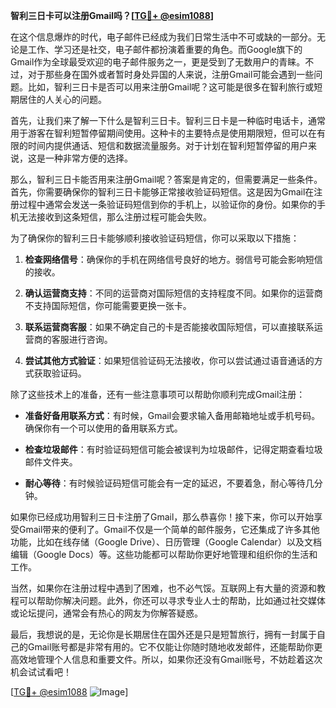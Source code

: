 **智利三日卡可以注册Gmail吗？[[TG💪+ @esim1088](https://t.me/s/esim1088)]**

在这个信息爆炸的时代，电子邮件已经成为我们日常生活中不可或缺的一部分。无论是工作、学习还是社交，电子邮件都扮演着重要的角色。而Google旗下的Gmail作为全球最受欢迎的电子邮件服务之一，更是受到了无数用户的青睐。不过，对于那些身在国外或者暂时身处异国的人来说，注册Gmail可能会遇到一些问题。比如，智利三日卡是否可以用来注册Gmail呢？这可能是很多在智利旅行或短期居住的人关心的问题。

首先，让我们来了解一下什么是智利三日卡。智利三日卡是一种临时电话卡，通常用于游客在智利短暂停留期间使用。这种卡的主要特点是使用期限短，但可以在有限的时间内提供通话、短信和数据流量服务。对于计划在智利短暂停留的用户来说，这是一种非常方便的选择。

那么，智利三日卡能否用来注册Gmail呢？答案是肯定的，但需要满足一些条件。首先，你需要确保你的智利三日卡能够正常接收验证码短信。这是因为Gmail在注册过程中通常会发送一条验证码短信到你的手机上，以验证你的身份。如果你的手机无法接收到这条短信，那么注册过程可能会失败。

为了确保你的智利三日卡能够顺利接收验证码短信，你可以采取以下措施：

1. **检查网络信号**：确保你的手机在网络信号良好的地方。弱信号可能会影响短信的接收。
   
2. **确认运营商支持**：不同的运营商对国际短信的支持程度不同。如果你的运营商不支持国际短信，你可能需要更换一张卡。

3. **联系运营商客服**：如果不确定自己的卡是否能接收国际短信，可以直接联系运营商的客服进行咨询。

4. **尝试其他方式验证**：如果短信验证码无法接收，你可以尝试通过语音通话的方式获取验证码。

除了这些技术上的准备，还有一些注意事项可以帮助你顺利完成Gmail注册：

- **准备好备用联系方式**：有时候，Gmail会要求输入备用邮箱地址或手机号码。确保你有一个可以使用的备用联系方式。
  
- **检查垃圾邮件**：有时验证码短信可能会被误判为垃圾邮件，记得定期查看垃圾邮件文件夹。

- **耐心等待**：有时候验证码短信可能会有一定的延迟，不要着急，耐心等待几分钟。

如果你已经成功用智利三日卡注册了Gmail，那么恭喜你！接下来，你可以开始享受Gmail带来的便利了。Gmail不仅是一个简单的邮件服务，它还集成了许多其他功能，比如在线存储（Google Drive）、日历管理（Google Calendar）以及文档编辑（Google Docs）等。这些功能都可以帮助你更好地管理和组织你的生活和工作。

当然，如果你在注册过程中遇到了困难，也不必气馁。互联网上有大量的资源和教程可以帮助你解决问题。此外，你还可以寻求专业人士的帮助，比如通过社交媒体或论坛提问，通常会有热心的网友为你解答疑惑。

最后，我想说的是，无论你是长期居住在国外还是只是短暂旅行，拥有一封属于自己的Gmail账号都是非常有用的。它不仅能让你随时随地收发邮件，还能帮助你更高效地管理个人信息和重要文件。所以，如果你还没有Gmail账号，不妨趁着这次机会试试看吧！

[[TG💪+ @esim1088](https://t.me/s/esim1088) ![Image](https://i.postimg.cc/4NQfJmqS/Snipaste-2025-05-13-00-14-12.png)]